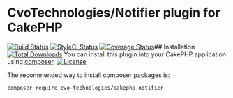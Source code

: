 # CvoTechnologies/Notifier plugin for CakePHP

[![Build Status](https://img.shields.io/travis/CVO-Technologies/cakephp-notifier/master.svg?style=flat-square)](https://travis-ci.org/CVO-Technologies/cakephp-notifier) [![StyleCI
Status](https://styleci.io/repos/43746752/shield)](https://styleci.io/repos/43746752) [![Coverage
Status](https://img.shields.io/codecov/c/github/CVO-Technologies/cakephp-notifier/master.svg?style=flat-square)](https://codecov.io/github/CVO-Technologies/cakephp-notifier)## Installation [![Total
Downloads](https://img.shields.io/packagist/dt/CVO-Technologies/cakephp-notifier.svg?style=flat-square)](https://packagist.org/packages/CVO-Technologies/cakephp-notifier) You can install this plugin into your CakePHP application using
[composer](http://getcomposer.org).
[![License](https://img.shields.io/badge/license-MIT-blue.svg?style=flat-square)](LICENSE.txt)

The recommended way to install composer packages is:

```
composer require cvo-technologies/cakephp-notifier
```
